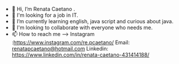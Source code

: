 - 👋 Hi, I’m Renata Caetano .
- 👀 I'm looking for a job in IT.
- 🌱 I’m currently learning english, java script and curious about java.
- 💞️ I'm looking to collaborate with everyone who needs me.
- 📫 How to reach me -->
Instagram :https://www.instagram.com/re.pcaetano/
Email: renatapcaetano@hotmail.com
Linkedin: https://www.linkedin.com/in/renata-caetano-431414188/

<!---
RPCaetano/RPCaetano is a ✨ special ✨ repository because its `README.md` (this file) appears on your GitHub profile.
You can click the Preview link to take a look at your changes.
--->
